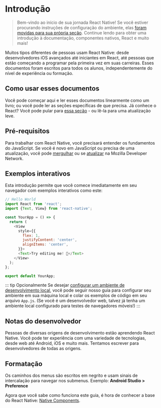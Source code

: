 # Introdução

> Bem-vindo ao início de sua jornada React Native! Se você estiver procurando instruções de configuração do ambiente, elas [foram movidas para sua própria seção](/docs/environment-setup.md). Continue lendo para obter uma introdução à documentação, componentes nativos, React e muito mais!

Muitos tipos diferentes de pessoas usam React Native: desde desenvolvedores iOS avançados até iniciantes em React, até pessoas que estão começando a programar pela primeira vez em suas carreiras. Esses documentos foram escritos para todos os alunos, independentemente do nível de experiência ou formação.

## Como usar esses documentos
Você pode começar aqui e ler esses documentos linearmente como um livro; ou você pode ler as seções específicas de que precisa. Já conhece o React? Você pode pular para [essa seção](/docs/intro-react.md) - ou lê-la para uma atualização leve.

## Pré-requisitos
Para trabalhar com React Native, você precisará entender os fundamentos do JavaScript. Se você é novo em JavaScript ou precisa de uma atualização, você pode [mergulhar](https://developer.mozilla.org/en-US/docs/Web/JavaScript) ou se [atualizar](https://developer.mozilla.org/en-US/docs/Web/JavaScript/A_re-introduction_to_JavaScript) na Mozilla Developer Network.

## Exemplos interativos
Esta introdução permite que você comece imediatamente em seu navegador com exemplos interativos como este:

```js
// Hello World
import React from 'react';
import {Text, View} from 'react-native';

const YourApp = () => {
  return (
    <View
      style={{
        flex: 1,
        justifyContent: 'center',
        alignItems: 'center',
      }}>
      <Text>Try editing me! 🎉</Text>
    </View>
  );
};

export default YourApp;
```

::: tip Opcionalmente
Se desejar [configurar um ambiente de desenvolvimento local](/docs/environment-setup.md), você pode seguir nosso guia para configurar seu ambiente em sua máquina local e colar os exemplos de código em seu arquivo `App.js`. (Se você é um desenvolvedor web, talvez já tenha um ambiente local configurado para testes de navegadores móveis!)
:::

## Notas do desenvolvedor
Pessoas de diversas origens de desenvolvimento estão aprendendo React Native. Você pode ter experiência com uma variedade de tecnologias, desde web até Android, iOS e muito mais. Tentamos escrever para desenvolvedores de todas as origens.

## Formatação
Os caminhos dos menus são escritos em negrito e usam sinais de intercalação para navegar nos submenus. Exemplo: **Android Studio > Preference**

Agora que você sabe como funciona este guia, é hora de conhecer a base do React Native: [Native Components](/docs/intro-react-native-components.md).
